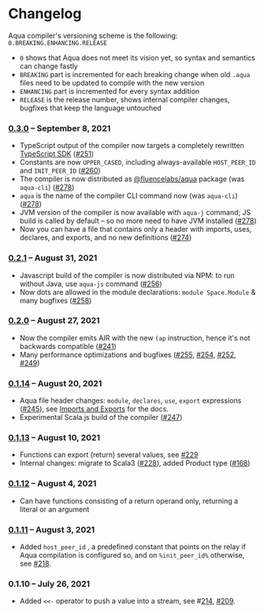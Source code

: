 # Changelog

Aqua compiler's versioning scheme is the following: `0.BREAKING.ENHANCING.RELEASE`

* `0` shows that Aqua does not meet its vision yet, so syntax and semantics can change fastly
* `BREAKING` part is incremented for each breaking change when old `.aqua` files need to be updated to compile with the new version
* `ENHANCING` part is incremented for every syntax addition
* `RELEASE` is the release number, shows internal compiler changes, bugfixes that keep the language untouched

### [0.3.0](https://github.com/fluencelabs/aqua/releases/tag/0.3.0) – September 8, 2021

* TypeScript output of the compiler now targets a completely rewritten [TypeScript SDK](https://doc.fluence.dev/docs/js-sdk) \([\#251](https://github.com/fluencelabs/aqua/pull/251)\)
* Constants are now `UPPER_CASED`, including always-available `HOST_PEER_ID` and `INIT_PEER_ID` \([\#260](https://github.com/fluencelabs/aqua/pull/260)\)
* The compiler is now distributed as [@fluencelabs/aqua](https://www.npmjs.com/package/@fluencelabs/aqua) package \(was `aqua-cli`\) \([\#278](https://github.com/fluencelabs/aqua/pull/278)\)
* `aqua` is the name of the compiler CLI command now \(was `aqua-cli`\) \([\#278](https://github.com/fluencelabs/aqua/pull/278)\)
* JVM version of the compiler is now available with `aqua-j` command; JS build is called by default – so no more need to have JVM installed \([\#278](https://github.com/fluencelabs/aqua/pull/278)\)
* Now you can have a file that contains only a header with imports, uses, declares, and exports, and no new definitions \([\#274](https://github.com/fluencelabs/aqua/pull/274)\)

### [0.2.1](https://github.com/fluencelabs/aqua/releases/tag/0.2.1) – August 31, 2021

* Javascript build of the compiler is now distributed via NPM: to run without Java, use `aqua-js` command \([\#256](https://github.com/fluencelabs/aqua/pull/256)\)
* Now dots are allowed in the module declarations: `module Space.Module` & many bugfixes \([\#258](https://github.com/fluencelabs/aqua/pull/258)\)

### [0.2.0](https://github.com/fluencelabs/aqua/releases/tag/0.2.0) – August 27, 2021

* Now the compiler emits AIR with the new `(ap` instruction, hence it's not backwards compatible \([\#241](https://github.com/fluencelabs/aqua/pull/241)\)
* Many performance optimizations and bugfixes \([\#255](https://github.com/fluencelabs/aqua/pull/255), [\#254](https://github.com/fluencelabs/aqua/pull/254), [\#252](https://github.com/fluencelabs/aqua/pull/252), [\#249](https://github.com/fluencelabs/aqua/pull/249)\)

### [0.1.14](https://github.com/fluencelabs/aqua/releases/tag/0.1.14) – August 20, 2021

* Aqua file header changes: `module`, `declares`, `use`, `export` expressions \([\#245](https://github.com/fluencelabs/aqua/pull/245)\), see [Imports and Exports](language/header.md) for the docs. 
* Experimental Scala.js build of the compiler \([\#247](https://github.com/fluencelabs/aqua/pull/247)\)

### [0.1.13](https://github.com/fluencelabs/aqua/releases/tag/0.1.13) – August 10, 2021

* Functions can export \(return\) several values, see [\#229](https://github.com/fluencelabs/aqua/pull/229)
* Internal changes: migrate to Scala3 \([\#228](https://github.com/fluencelabs/aqua/pull/228)\), added Product type \([\#168](https://github.com/fluencelabs/aqua/pull/225)\)

### [0.1.12](https://github.com/fluencelabs/aqua/releases/tag/0.1.12) – August 4, 2021

* Can have functions consisting of a return operand only, returning a literal or an argument

### [0.1.11](https://github.com/fluencelabs/aqua/releases/tag/0.1.11) – August 3, 2021

* Added `host_peer_id` , a predefined constant that points on the relay if Aqua compilation is configured so, and on `%init_peer_id%` otherwise, see [\#218](https://github.com/fluencelabs/aqua/issues/218).

### 0.1.10 – July 26, 2021

* Added `<<-` operator to push a value into a stream, see \#[214](https://github.com/fluencelabs/aqua/pull/214), [\#209](https://github.com/fluencelabs/aqua/issues/209).



